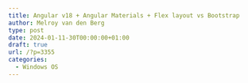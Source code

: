 ```yaml
---
title: Angular v18 + Angular Materials + Flex layout vs Bootstrap
author: Melroy van den Berg
type: post
date: 2024-01-11-30T00:00:00+01:00
draft: true
url: /?p=3355
categories:
  - Windows OS
---
```

